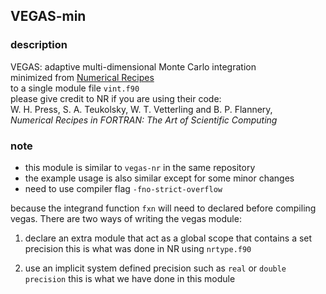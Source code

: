 ## VEGAS-min

### description

VEGAS: adaptive multi-dimensional Monte Carlo integration  
minimized from [Numerical Recipes](https://numerical.recipes/)  
to a single module file `vint.f90`  
please give credit to NR if you are using their code:  
W. H. Press, S. A. Teukolsky, W. T. Vetterling and B. P. Flannery,  
*Numerical Recipes in FORTRAN: The Art of Scientific Computing*

### note 

- this module is similar to `vegas-nr` in the same repository
- the example usage is also similar except for some minor changes
- need to use compiler flag `-fno-strict-overflow`  

because the integrand function `fxn` will need to declared before compiling vegas.
There are two ways of writing the vegas module:
1. declare an extra module that act as a global scope that contains a set precision
  this is what was done in NR using `nrtype.f90`
  
2. use an implicit system defined precision such as `real` or `double precision`
  this is what we have done in this module
